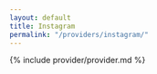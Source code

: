 ```yaml
---
layout: default
title: Instagram
permalink: "/providers/instagram/"
---
```


{% include provider/provider.md %}
